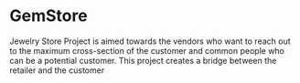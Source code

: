 # GemStore
Jewelry Store Project is aimed towards the vendors who want to reach out to the maximum  cross-section of the customer and common people who can be a potential customer. 
This  project creates a bridge between the retailer and the customer
